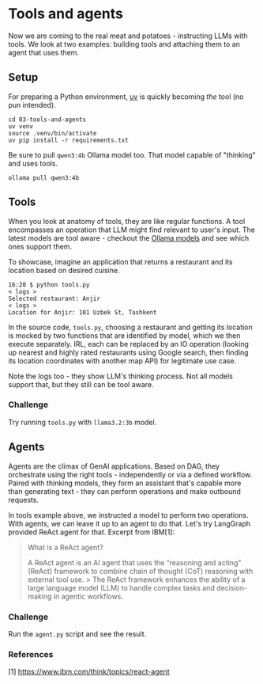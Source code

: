 # Tools and agents

Now we are coming to the real meat and potatoes - instructing LLMs with tools. We look at two examples: building tools and attaching them to an agent that uses them.

## Setup

For preparing a Python environment, [uv](https://github.com/astral-sh/uv) is quickly becoming *the* tool (no pun intended).

```console
cd 03-tools-and-agents
uv venv
source .venv/bin/activate
uv pip install -r requirements.txt
```

Be sure to pull `qwen3:4b` Ollama model too. That model capable of "thinking" and uses tools.

```console
ollama pull qwen3:4b
```

## Tools

When you look at anatomy of tools, they are like regular functions. A tool encompasses an operation that LLM might find relevant to user's input. The latest models are tool aware - checkout the [Ollama models](https://ollama.com/library?sort=newest) and see which ones support them.

To showcase, imagine an application that returns a restaurant and its location based on desired cuisine.

```console
16:20 $ python tools.py 
< logs >
Selected restaurant: Anjir
< logs >
Location for Anjir: 101 Uzbek St, Tashkent
```

In the source code, `tools.py`, choosing a restaurant and getting its location is mocked by two functions that are identified by model, which we then execute separately. IRL, each can be replaced by an IO operation (looking up nearest and highly rated restaurants using Google search, then finding its location coordinates with another map API) for legitimate use case.

Note the logs too - they show LLM's thinking process. Not all models support that, but they still can be tool aware. 

### Challenge
Try running `tools.py` with `llama3.2:3b` model.

## Agents

Agents are the climax of GenAI applications. Based on DAG, they orchestrate using the right tools - independently or via a defined workflow. Paired with thinking models, they form an assistant that's capable more than generating text - they can perform operations and make outbound requests.

In tools example above, we instructed a model to perform two operations. With agents, we can leave it up to an agent to do that. Let's try LangGraph provided ReAct agent for that. Excerpt from IBM[1]:

> What is a ReAct agent?
>
> A ReAct agent is an AI agent that uses the “reasoning and acting” (ReAct) framework to combine chain of thought (CoT) reasoning with external tool use. > The ReAct framework enhances the ability of a large language model (LLM) to handle complex tasks and decision-making in agentic workflows.

### Challenge

Run the `agent.py` script and see the result.

### References

[1] https://www.ibm.com/think/topics/react-agent